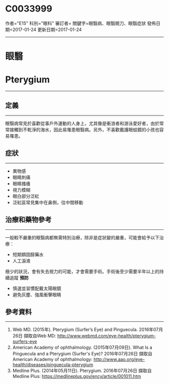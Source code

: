 # C0033999
作者="E15"
科別="眼科"
審訂者=
關鍵字=眼翳病、眼翳開刀、眼翳症狀
發佈日期=2017-01-24
更新日期=2017-01-24

----------
# 眼翳 
# Pterygium
----------
## 定義
----------

眼翳病常見於喜歡從事戶外運動的人身上，尤其像是衝浪者和游泳愛好者，由於常常接觸到不乾淨的海水，因此易罹患眼翳病。另外，不喜歡戴護眼蛙鏡的小孩也容易罹患。

## 症狀
----------
- 異物感
- 眼睛刺痛
- 眼睛搔癢
- 視力模糊
- 眼白部分泛紅
- 泛紅區常見集中在鼻側，往中間移動
## 治療和藥物參考
----------

一般較不嚴重的眼翳病都無需特別治療，除非是症狀變的嚴重，可能會給予以下治療：

- 短期類固醇藥水
- 人工淚液

極少的狀況，會有失去視力的可能，才會需要手術。手術後至少需要半年以上的持續追蹤
**預防**

- 慎選並習慣配戴太陽眼鏡
- 避免灰塵、強風衝擊眼睛
## 參考資料
----------
1. Web MD. (2015年). Pterygium (Surfer’s Eye) and Pinguecula. 2016年07月26日 擷取自Web MD: http://www.webmd.com/eye-health/pterygium-surfers-eye
2. American Academy of ophthalmology. (2015年07月09日). What Is a Pinguecula and a Pterygium (Surfer's Eye)? 2016年07月26日 擷取自American Academy of ophthalmology: http://www.aao.org/eye-health/diseases/pinguecula-pterygium
3. Medline Plus. (2014年05月11日). Pterygium. 2016年07月26日 擷取自Medline Plus: https://medlineplus.gov/ency/article/001011.htm

